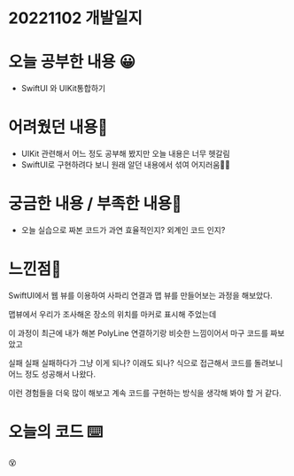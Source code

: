 # 20221102 개발일지

# 오늘 공부한 내용 😀

- SwiftUI 와 UIKit통합하기

# 어려웠던 내용🤯

- UIKit 관련해서 어느 정도 공부해 봤지만 오늘 내용은 너무 헷갈림
- SwiftUI로 구현하려다 보니 원래 알던 내용에서 섞여 어지러움😵‍💫

# 궁금한 내용 / 부족한 내용🤔

- 오늘 실습으로 짜본 코드가 과연 효율적인지? 외계인 코드 인지?

# 느낀점🤨

SwiftUI에서 웹 뷰를 이용하여 사파리 연결과 맵 뷰를 만들어보는 과정을 해보았다.

맵뷰에서 우리가 조사해온 장소의 위치를 마커로 표시해 주었는데

이 과정이 최근에 내가 해본 PolyLine 연결하기랑 비슷한 느낌이어서 마구 코드를 짜보았고

실패 실패 실패하다가 그냥 이게 되나? 이래도 되나? 식으로 접근해서 코드를 돌려보니 어느 정도 성공해서 나왔다.

이런 경험들을 더욱 많이 해보고 계속 코드를 구현하는 방식을 생각해 봐야 할 거 같다.

# 오늘의 코드 ⌨️

😵